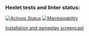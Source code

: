 ### Hexlet tests and linter status:
[![Actions Status](https://github.com/farakos/python-project-49/workflows/hexlet-check/badge.svg)](https://github.com/farakos/python-project-49/actions)
[![Maintainability](https://api.codeclimate.com/v1/badges/c67f46b7369db1a0e35d/maintainability)](https://codeclimate.com/github/farakos/python-project-49/maintainability)

[Installation and gameplay screencast](https://asciinema.org/a/HsVwShjQC5xrQNWp055V3SmvV)
